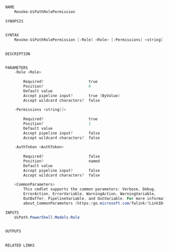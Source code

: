 ﻿```PowerShell

NAME
    Revoke-UiPathRolePermission
    
SYNOPSIS
    
    
SYNTAX
    Revoke-UiPathRolePermission [-Role] <Role> [-Permissions] <string[]> [-AuthToken <AuthToken>] [<CommonParameters>]
    
    
DESCRIPTION
    

PARAMETERS
    -Role <Role>
        
        Required?                    true
        Position?                    0
        Default value                
        Accept pipeline input?       true (ByValue)
        Accept wildcard characters?  false
        
    -Permissions <string[]>
        
        Required?                    true
        Position?                    1
        Default value                
        Accept pipeline input?       false
        Accept wildcard characters?  false
        
    -AuthToken <AuthToken>
        
        Required?                    false
        Position?                    named
        Default value                
        Accept pipeline input?       false
        Accept wildcard characters?  false
        
    <CommonParameters>
        This cmdlet supports the common parameters: Verbose, Debug,
        ErrorAction, ErrorVariable, WarningAction, WarningVariable,
        OutBuffer, PipelineVariable, and OutVariable. For more information, see 
        about_CommonParameters (https:/go.microsoft.com/fwlink/?LinkID=113216). 
    
INPUTS
    UiPath.PowerShell.Models.Role
    
    
OUTPUTS
    
    
RELATED LINKS



```
